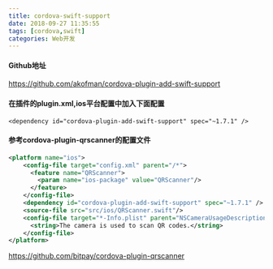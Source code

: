 ```yaml
---
title: cordova-swift-support
date: 2018-09-27 11:35:55
tags: [cordova,swift]
categories: Web开发
---
```


#### Github地址
https://github.com/akofman/cordova-plugin-add-swift-support

#### 在插件的plugin.xml,ios平台配置中加入下面配置
`<dependency id="cordova-plugin-add-swift-support" spec="~1.7.1" />`

#### 参考cordova-plugin-qrscanner的配置文件
```xml
<platform name="ios">
    <config-file target="config.xml" parent="/*">
      <feature name="QRScanner">
        <param name="ios-package" value="QRScanner"/>
      </feature>
    </config-file>
    <dependency id="cordova-plugin-add-swift-support" spec="~1.7.1" />
    <source-file src="src/ios/QRScanner.swift"/>
    <config-file target="*-Info.plist" parent="NSCameraUsageDescription">
      <string>The camera is used to scan QR codes.</string>
    </config-file>
</platform>
```
https://github.com/bitpay/cordova-plugin-qrscanner